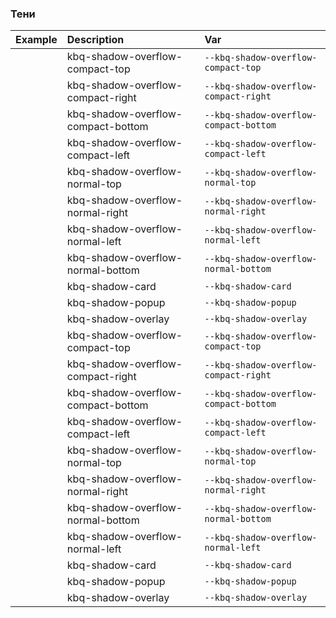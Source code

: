### Тени

| Example                                                                                                                 | Description                                                                                      | Var                                                                                        |
| :---------------------------------------------------------------------------------------------------------------------- | :----------------------------------------------------------------------------------------------- | :----------------------------------------------------------------------------------------- |
| <div class="kbq-design-token-example__dimensions" style="box-shadow: var(--kbq-shadow-overflow-compact-top);"></div>    | <div class="kbq-text-big-strong layout-margin-bottom-l">kbq-shadow-overflow-compact-top</div>    | <code kbq-code-snippet style="cursor: pointer">--kbq-shadow-overflow-compact-top</code>    |
| <div class="kbq-design-token-example__dimensions" style="box-shadow: var(--kbq-shadow-overflow-compact-right);"></div>  | <div class="kbq-text-big-strong layout-margin-bottom-l">kbq-shadow-overflow-compact-right</div>  | <code kbq-code-snippet style="cursor: pointer">--kbq-shadow-overflow-compact-right</code>  |
| <div class="kbq-design-token-example__dimensions" style="box-shadow: var(--kbq-shadow-overflow-compact-bottom);"></div> | <div class="kbq-text-big-strong layout-margin-bottom-l">kbq-shadow-overflow-compact-bottom</div> | <code kbq-code-snippet style="cursor: pointer">--kbq-shadow-overflow-compact-bottom</code> |
| <div class="kbq-design-token-example__dimensions" style="box-shadow: var(--kbq-shadow-overflow-compact-left);"></div>   | <div class="kbq-text-big-strong layout-margin-bottom-l">kbq-shadow-overflow-compact-left</div>   | <code kbq-code-snippet style="cursor: pointer">--kbq-shadow-overflow-compact-left</code>   |
| <div class="kbq-design-token-example__dimensions" style="box-shadow: var(--kbq-shadow-overflow-normal-top);"></div>     | <div class="kbq-text-big-strong layout-margin-bottom-l">kbq-shadow-overflow-normal-top</div>     | <code kbq-code-snippet style="cursor: pointer">--kbq-shadow-overflow-normal-top</code>     |
| <div class="kbq-design-token-example__dimensions" style="box-shadow: var(--kbq-shadow-overflow-normal-right);"></div>   | <div class="kbq-text-big-strong layout-margin-bottom-l">kbq-shadow-overflow-normal-right</div>   | <code kbq-code-snippet style="cursor: pointer">--kbq-shadow-overflow-normal-right</code>   |
| <div class="kbq-design-token-example__dimensions" style="box-shadow: var(--kbq-shadow-overflow-normal-left);"></div>    | <div class="kbq-text-big-strong layout-margin-bottom-l">kbq-shadow-overflow-normal-left</div>    | <code kbq-code-snippet style="cursor: pointer">--kbq-shadow-overflow-normal-left</code>    |
| <div class="kbq-design-token-example__dimensions" style="box-shadow: var(--kbq-shadow-overflow-normal-bottom);"></div>  | <div class="kbq-text-big-strong layout-margin-bottom-l">kbq-shadow-overflow-normal-bottom</div>  | <code kbq-code-snippet style="cursor: pointer">--kbq-shadow-overflow-normal-bottom</code>  |
| <div class="kbq-design-token-example__dimensions" style="box-shadow: var(--kbq-shadow-card);"></div>                    | <div class="kbq-text-big-strong layout-margin-bottom-l">kbq-shadow-card</div>                    | <code kbq-code-snippet style="cursor: pointer">--kbq-shadow-card</code>                    |
| <div class="kbq-design-token-example__dimensions" style="box-shadow: var(--kbq-shadow-popup);"></div>                   | <div class="kbq-text-big-strong layout-margin-bottom-l">kbq-shadow-popup</div>                   | <code kbq-code-snippet style="cursor: pointer">--kbq-shadow-popup</code>                   |
| <div class="kbq-design-token-example__dimensions" style="box-shadow: var(--kbq-shadow-overlay);"></div>                 | <div class="kbq-text-big-strong layout-margin-bottom-l">kbq-shadow-overlay</div>                 | <code kbq-code-snippet style="cursor: pointer">--kbq-shadow-overlay</code>                 |
| <div class="kbq-design-token-example__dimensions" style="box-shadow: var(--kbq-shadow-overflow-compact-top);"></div>    | <div class="kbq-text-big-strong layout-margin-bottom-l">kbq-shadow-overflow-compact-top</div>    | <code kbq-code-snippet style="cursor: pointer">--kbq-shadow-overflow-compact-top</code>    |
| <div class="kbq-design-token-example__dimensions" style="box-shadow: var(--kbq-shadow-overflow-compact-right);"></div>  | <div class="kbq-text-big-strong layout-margin-bottom-l">kbq-shadow-overflow-compact-right</div>  | <code kbq-code-snippet style="cursor: pointer">--kbq-shadow-overflow-compact-right</code>  |
| <div class="kbq-design-token-example__dimensions" style="box-shadow: var(--kbq-shadow-overflow-compact-bottom);"></div> | <div class="kbq-text-big-strong layout-margin-bottom-l">kbq-shadow-overflow-compact-bottom</div> | <code kbq-code-snippet style="cursor: pointer">--kbq-shadow-overflow-compact-bottom</code> |
| <div class="kbq-design-token-example__dimensions" style="box-shadow: var(--kbq-shadow-overflow-compact-left);"></div>   | <div class="kbq-text-big-strong layout-margin-bottom-l">kbq-shadow-overflow-compact-left</div>   | <code kbq-code-snippet style="cursor: pointer">--kbq-shadow-overflow-compact-left</code>   |
| <div class="kbq-design-token-example__dimensions" style="box-shadow: var(--kbq-shadow-overflow-normal-top);"></div>     | <div class="kbq-text-big-strong layout-margin-bottom-l">kbq-shadow-overflow-normal-top</div>     | <code kbq-code-snippet style="cursor: pointer">--kbq-shadow-overflow-normal-top</code>     |
| <div class="kbq-design-token-example__dimensions" style="box-shadow: var(--kbq-shadow-overflow-normal-right);"></div>   | <div class="kbq-text-big-strong layout-margin-bottom-l">kbq-shadow-overflow-normal-right</div>   | <code kbq-code-snippet style="cursor: pointer">--kbq-shadow-overflow-normal-right</code>   |
| <div class="kbq-design-token-example__dimensions" style="box-shadow: var(--kbq-shadow-overflow-normal-bottom);"></div>  | <div class="kbq-text-big-strong layout-margin-bottom-l">kbq-shadow-overflow-normal-bottom</div>  | <code kbq-code-snippet style="cursor: pointer">--kbq-shadow-overflow-normal-bottom</code>  |
| <div class="kbq-design-token-example__dimensions" style="box-shadow: var(--kbq-shadow-overflow-normal-left);"></div>    | <div class="kbq-text-big-strong layout-margin-bottom-l">kbq-shadow-overflow-normal-left</div>    | <code kbq-code-snippet style="cursor: pointer">--kbq-shadow-overflow-normal-left</code>    |
| <div class="kbq-design-token-example__dimensions" style="box-shadow: var(--kbq-shadow-card);"></div>                    | <div class="kbq-text-big-strong layout-margin-bottom-l">kbq-shadow-card</div>                    | <code kbq-code-snippet style="cursor: pointer">--kbq-shadow-card</code>                    |
| <div class="kbq-design-token-example__dimensions" style="box-shadow: var(--kbq-shadow-popup);"></div>                   | <div class="kbq-text-big-strong layout-margin-bottom-l">kbq-shadow-popup</div>                   | <code kbq-code-snippet style="cursor: pointer">--kbq-shadow-popup</code>                   |
| <div class="kbq-design-token-example__dimensions" style="box-shadow: var(--kbq-shadow-overlay);"></div>                 | <div class="kbq-text-big-strong layout-margin-bottom-l">kbq-shadow-overlay</div>                 | <code kbq-code-snippet style="cursor: pointer">--kbq-shadow-overlay</code>                 |
